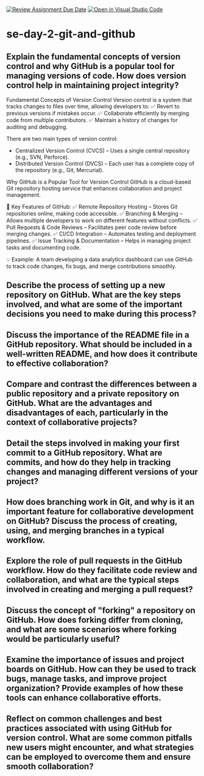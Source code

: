 [![Review Assignment Due Date](https://classroom.github.com/assets/deadline-readme-button-22041afd0340ce965d47ae6ef1cefeee28c7c493a6346c4f15d667ab976d596c.svg)](https://classroom.github.com/a/8wgCKhpZ)
[![Open in Visual Studio Code](https://classroom.github.com/assets/open-in-vscode-2e0aaae1b6195c2367325f4f02e2d04e9abb55f0b24a779b69b11b9e10269abc.svg)](https://classroom.github.com/online_ide?assignment_repo_id=18434702&assignment_repo_type=AssignmentRepo)
# se-day-2-git-and-github
## Explain the fundamental concepts of version control and why GitHub is a popular tool for managing versions of code. How does version control help in maintaining project integrity?
Fundamental Concepts of Version Control
Version control is a system that tracks changes to files over time, allowing developers to:
✅ Revert to previous versions if mistakes occur.
✅ Collaborate efficiently by merging code from multiple contributors.
✅ Maintain a history of changes for auditing and debugging.

There are two main types of version control:

- Centralized Version Control (CVCS) – Uses a single central repository (e.g., SVN, Perforce).
- Distributed Version Control (DVCS) – Each user has a complete copy of the repository (e.g., Git, Mercurial).

Why GitHub is a Popular Tool for Version Control
GitHub is a cloud-based Git repository hosting service that enhances collaboration and project management.

🔹 Key Features of GitHub:
✅ Remote Repository Hosting – Stores Git repositories online, making code accessible.
✅ Branching & Merging – Allows multiple developers to work on different features without conflicts.
✅ Pull Requests & Code Reviews – Facilitates peer code review before merging changes.
✅ CI/CD Integration – Automates testing and deployment pipelines.
✅ Issue Tracking & Documentation – Helps in managing project tasks and documenting code.

💡 Example: A team developing a data analytics dashboard can use GitHub to track code changes, fix bugs, and merge contributions smoothly.



## Describe the process of setting up a new repository on GitHub. What are the key steps involved, and what are some of the important decisions you need to make during this process?

## Discuss the importance of the README file in a GitHub repository. What should be included in a well-written README, and how does it contribute to effective collaboration?

## Compare and contrast the differences between a public repository and a private repository on GitHub. What are the advantages and disadvantages of each, particularly in the context of collaborative projects?

## Detail the steps involved in making your first commit to a GitHub repository. What are commits, and how do they help in tracking changes and managing different versions of your project?

## How does branching work in Git, and why is it an important feature for collaborative development on GitHub? Discuss the process of creating, using, and merging branches in a typical workflow.

## Explore the role of pull requests in the GitHub workflow. How do they facilitate code review and collaboration, and what are the typical steps involved in creating and merging a pull request?

## Discuss the concept of "forking" a repository on GitHub. How does forking differ from cloning, and what are some scenarios where forking would be particularly useful?

## Examine the importance of issues and project boards on GitHub. How can they be used to track bugs, manage tasks, and improve project organization? Provide examples of how these tools can enhance collaborative efforts.

## Reflect on common challenges and best practices associated with using GitHub for version control. What are some common pitfalls new users might encounter, and what strategies can be employed to overcome them and ensure smooth collaboration?
